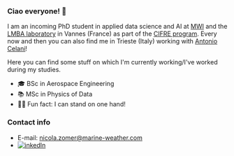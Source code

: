 ### Ciao everyone! 👋

I am an incoming PhD student in applied data science and AI at [MWI](https://marine-weather.com/) and the [LMBA laboratory](http://www.lmba-math.fr/) in Vannes (France) as part of the [CIFRE program](https://www.anrt.asso.fr/fr/le-dispositif-cifre-7844). Every now and then you can also find me in Trieste (Italy) working with [Antonio Celani](https://www.ictp.it/member/antonio-celani#biography)! 

Here you can find some stuff on which I'm currently working/I've worked during my studies.

- 🎓 BSc in Aerospace Engineering
- 📚 MSc in Physics of Data 
- 🤸‍♂️ Fun fact: I can stand on one hand!

### Contact info
* E-mail: nicola.zomer@marine-weather.com
* [![inkedIn](https://img.shields.io/badge/LinkedIn-0077B5?style=for-the-badge&logo=linkedin&logoColor=white)](https://www.linkedin.com/in/nicolazomer/)
